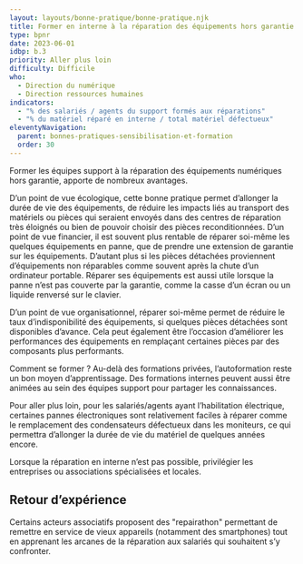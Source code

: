 ```yaml
---
layout: layouts/bonne-pratique/bonne-pratique.njk
title: Former en interne à la réparation des équipements hors garantie 
type: bpnr
date: 2023-06-01
idbp: b.3
priority: Aller plus loin
difficulty: Difficile
who:
  - Direction du numérique 
  - Direction ressources humaines
indicators:
  - "% des salariés / agents du support formés aux réparations"
  - "% du matériel réparé en interne / total matériel défectueux"
eleventyNavigation:
  parent: bonnes-pratiques-sensibilisation-et-formation
  order: 30
---
```


Former les équipes support à la réparation des équipements numériques hors garantie, apporte de nombreux avantages.

D’un point de vue écologique, cette bonne pratique permet d’allonger la durée de vie des équipements, de réduire les impacts liés au transport des matériels ou pièces qui seraient envoyés dans des centres de réparation très éloignés ou bien de pouvoir choisir des pièces reconditionnées. D’un point de vue financier, il est souvent plus rentable de réparer soi-même les quelques équipements en panne, que de prendre une extension de garantie sur les équipements. D’autant plus si les pièces détachées proviennent d’équipements non réparables comme souvent après la chute d’un ordinateur portable. Réparer ses équipements est aussi utile lorsque la panne n’est pas couverte par la garantie, comme la casse d’un écran ou un liquide renversé sur le clavier.

D’un point de vue organisationnel, réparer soi-même permet de réduire le taux d’indisponibilité des équipements, si quelques pièces détachées sont disponibles d’avance. Cela peut également être l’occasion d’améliorer les performances des équipements en remplaçant certaines pièces par des composants plus performants.

Comment se former ? Au-delà des formations privées, l’autoformation reste un bon moyen d’apprentissage. Des formations internes peuvent aussi être animées au sein des équipes support pour partager les connaissances.

Pour aller plus loin, pour les salariés/agents ayant l’habilitation électrique, certaines pannes électroniques sont relativement faciles à réparer comme le remplacement des condensateurs défectueux dans les moniteurs, ce qui permettra d’allonger la durée de vie du matériel de quelques années encore.

Lorsque la réparation en interne n’est pas possible, privilégier les entreprises ou associations spécialisées et locales.

## Retour d’expérience
Certains acteurs associatifs proposent des "repairathon" permettant de remettre en service de vieux appareils (notamment des smartphones) tout en apprenant les arcanes de la réparation aux salariés qui souhaitent s’y confronter.

